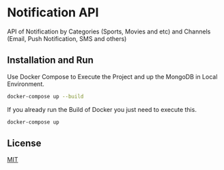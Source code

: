 # Notification API

API of Notification by Categories (Sports, Movies and etc) and Channels (Email, Push Notification, SMS and others)

## Installation and Run

Use Docker Compose to Execute the Project and up the MongoDB in Local Environment.

```bash
docker-compose up --build
```
If you already run the Build of Docker you just need to execute this.

```bash
docker-compose up
```
## License

[MIT](https://choosealicense.com/licenses/mit/)
